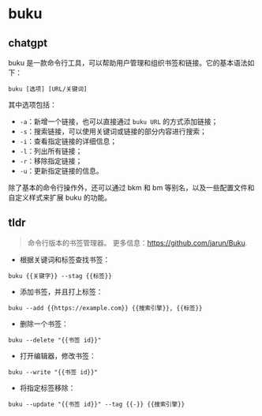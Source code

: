 # buku 
## chatgpt 
buku 是一款命令行工具，可以帮助用户管理和组织书签和链接。它的基本语法如下：

```
buku [选项] [URL/关键词]
```

其中选项包括：

- `-a`：新增一个链接，也可以直接通过 `buku URL` 的方式添加链接；
- `-s`：搜索链接，可以使用关键词或链接的部分内容进行搜索；
- `-i`：查看指定链接的详细信息；
- `-l`：列出所有链接；
- `-r`：移除指定链接；
- `-u`：更新指定链接的信息。

除了基本的命令行操作外，还可以通过 bkm 和 bm 等别名，以及一些配置文件和自定义样式来扩展 buku 的功能。 

## tldr 
 
> 命令行版本的书签管理器。
> 更多信息：<https://github.com/jarun/Buku>.

- 根据关键词和标签查找书签：

`buku {{关键字}} --stag {{标签}}`

- 添加书签，并且打上标签：

`buku --add {{https://example.com}} {{搜索引擎}}, {{标签}}`

- 删除一个书签：

`buku --delete "{{书签 id}}"`

- 打开编辑器，修改书签：

`buku --write "{{书签 id}}"`

- 将指定标签移除：

`buku --update "{{书签 id}}" --tag {{-}} {{搜索引擎}}`
